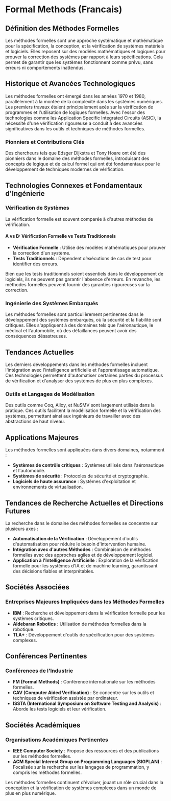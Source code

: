 # Formal Methods (Francais)

## Définition des Méthodes Formelles

Les méthodes formelles sont une approche systématique et mathématique pour la spécification, la conception, et la vérification de systèmes matériels et logiciels. Elles reposent sur des modèles mathématiques et logiques pour prouver la correction des systèmes par rapport à leurs spécifications. Cela permet de garantir que les systèmes fonctionnent comme prévu, sans erreurs ni comportements inattendus.

## Historique et Avancées Technologiques

Les méthodes formelles ont émergé dans les années 1970 et 1980, parallèlement à la montée de la complexité dans les systèmes numériques. Les premiers travaux étaient principalement axés sur la vérification de programmes et l'utilisation de logiques formelles. Avec l'essor des technologies comme les Application Specific Integrated Circuits (ASIC), la nécessité d'une vérification rigoureuse a conduit à des avancées significatives dans les outils et techniques de méthodes formelles.

### Pionniers et Contributions Clés

Des chercheurs tels que Edsger Dijkstra et Tony Hoare ont été des pionniers dans le domaine des méthodes formelles, introduisant des concepts de logique et de calcul formel qui ont été fondamentaux pour le développement de techniques modernes de vérification.

## Technologies Connexes et Fondamentaux d'Ingénierie

### Vérification de Systèmes

La vérification formelle est souvent comparée à d'autres méthodes de vérification. 

#### A vs B: Vérification Formelle vs Tests Traditionnels

- **Vérification Formelle** : Utilise des modèles mathématiques pour prouver la correction d'un système.
- **Tests Traditionnels** : Dépendent d’exécutions de cas de test pour identifier des erreurs.

Bien que les tests traditionnels soient essentiels dans le développement de logiciels, ils ne peuvent pas garantir l'absence d'erreurs. En revanche, les méthodes formelles peuvent fournir des garanties rigoureuses sur la correction.

### Ingénierie des Systèmes Embarqués

Les méthodes formelles sont particulièrement pertinentes dans le développement des systèmes embarqués, où la sécurité et la fiabilité sont critiques. Elles s'appliquent à des domaines tels que l'aéronautique, le médical et l'automobile, où des défaillances peuvent avoir des conséquences désastreuses.

## Tendances Actuelles

Les derniers développements dans les méthodes formelles incluent l'intégration avec l'intelligence artificielle et l'apprentissage automatique. Ces technologies permettent d'automatiser certaines parties du processus de vérification et d'analyser des systèmes de plus en plus complexes.

### Outils et Langages de Modélisation

Des outils comme Coq, Alloy, et NuSMV sont largement utilisés dans la pratique. Ces outils facilitent la modélisation formelle et la vérification des systèmes, permettant ainsi aux ingénieurs de travailler avec des abstractions de haut niveau.

## Applications Majeures

Les méthodes formelles sont appliquées dans divers domaines, notamment :

- **Systèmes de contrôle critiques** : Systèmes utilisés dans l'aéronautique et l'automobile.
- **Systèmes de sécurité** : Protocoles de sécurité et cryptographie.
- **Logiciels de haute assurance** : Systèmes d'exploitation et environnements de virtualisation.

## Tendances de Recherche Actuelles et Directions Futures

La recherche dans le domaine des méthodes formelles se concentre sur plusieurs axes :

- **Automatisation de la Vérification** : Développement d'outils d'automatisation pour réduire le besoin d'intervention humaine.
- **Intégration avec d'autres Méthodes** : Combinaison de méthodes formelles avec des approches agiles et de développement logiciel.
- **Application à l'Intelligence Artificielle** : Exploration de la vérification formelle pour les systèmes d'IA et de machine learning, garantissant des décisions fiables et interprétables.

## Sociétés Associées

### Entreprises Majeures Impliquées dans les Méthodes Formelles

- **IBM** : Recherche et développement dans la vérification formelle pour les systèmes critiques.
- **Aldebaran Robotics** : Utilisation de méthodes formelles dans la robotique.
- **TLA+** : Développement d'outils de spécification pour des systèmes complexes.

## Conférences Pertinentes

### Conférences de l'Industrie

- **FM (Formal Methods)** : Conférence internationale sur les méthodes formelles.
- **CAV (Computer Aided Verification)** : Se concentre sur les outils et techniques de vérification assistée par ordinateur.
- **ISSTA (International Symposium on Software Testing and Analysis)** : Aborde les tests logiciels et leur vérification.

## Sociétés Académiques

### Organisations Académiques Pertinentes

- **IEEE Computer Society** : Propose des ressources et des publications sur les méthodes formelles.
- **ACM Special Interest Group on Programming Languages (SIGPLAN)** : Focalisée sur la recherche sur les langages de programmation, y compris les méthodes formelles.

Les méthodes formelles continuent d'évoluer, jouant un rôle crucial dans la conception et la vérification de systèmes complexes dans un monde de plus en plus numérique.